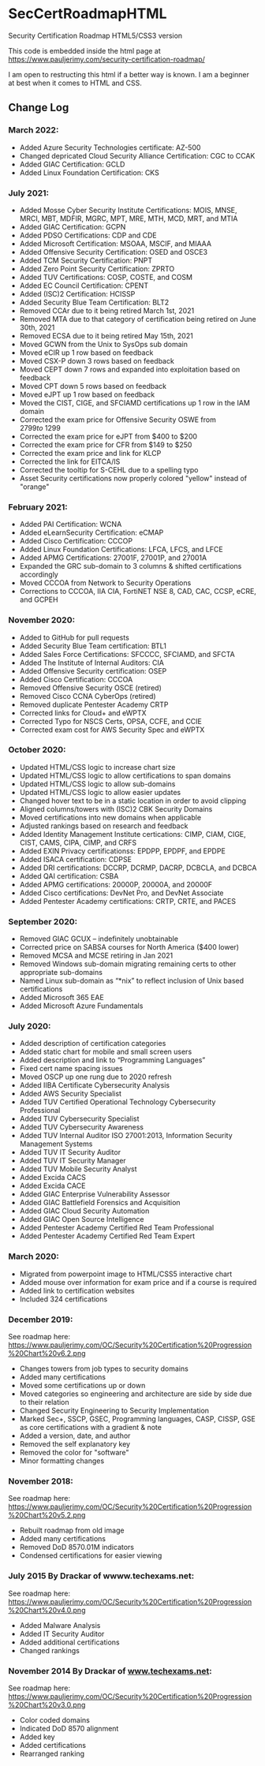 # SecCertRoadmapHTML
Security Certification Roadmap HTML5/CSS3 version

This code is embedded inside the html page at https://www.pauljerimy.com/security-certification-roadmap/

I am open to restructing this html if a better way is known. I am a beginner at best when it comes to HTML and CSS.

## Change Log

### March 2022:
- Added Azure Security Technologies certificate: AZ-500
- Changed depricated Cloud Security Alliance Certification: CGC to CCAK
- Added GIAC Certification: GCLD
- Added Linux Foundation Certification: CKS
### July 2021:
- Added Mosse Cyber Security Institute Certifications: MOIS, MNSE, MRCI, MBT, MDFIR, MGRC, MPT, MRE, MTH, MCD, MRT, and MTIA
- Added GIAC Certification: GCPN
- Added PDSO Certifications: CDP and CDE
- Added Microsoft Certification: MSOAA, MSCIF, and MIAAA
- Added Offensive Security Certification: OSED and OSCE3
- Added TCM Security Certification: PNPT
- Added Zero Point Security Certification: ZPRTO
- Added TUV Certifications: COSP, COSTE, and COSM
- Added EC Council Certification: CPENT
- Added (ISC)2 Certification: HCISSP
- Added Security Blue Team Certification: BLT2
- Removed CCAr due to it being retired March 1st, 2021
- Removed MTA due to that category of certification being retired on June 30th, 2021
- Removed ECSA due to it being retired May 15th, 2021
- Moved GCWN from the Unix to SysOps sub domain
- Moved eCIR up 1 row based on feedback
- Moved CSX-P down 3 rows based on feedback
- Moved CEPT down 7 rows and expanded into exploitation based on feedback
- Moved CPT down 5 rows based on feedback
- Moved eJPT up 1 row based on feedback
- Moved the CIST, CIGE, and SFCIAMD certifications up 1 row in the IAM domain
- Corrected the exam price for Offensive Security OSWE from $2799 to ~$1299
- Corrected the exam price for eJPT from $400 to $200
- Corrected the exam price for CFR from $149 to $250
- Corrected the exam price and link for KLCP
- Corrected the link for EITCA/IS
- Corrected the tooltip for S-CEHL due to a spelling typo
- Asset Security certifications now properly colored "yellow" instead of "orange"

### February 2021:
- Added PAI Certification: WCNA
- Added eLearnSecurity Certification: eCMAP
- Added Cisco Certification: CCCOP
- Added Linux Foundation Certifications: LFCA, LFCS, and LFCE
- Added APMG Certifications: 27001F, 27001P, and 27001A
- Expanded the GRC sub-domain to 3 columns & shifted certifications accordingly
- Moved CCCOA from Network to Security Operations
- Corrections to CCCOA, IIA CIA, FortiNET NSE 8, CAD, CAC, CCSP, eCRE, and GCPEH

### November 2020:
- Added to GitHub for pull requests
- Added Security Blue Team certification: BTL1
- Added Sales Force Certifications: SFCCCC, SFCIAMD, and SFCTA
- Added The Institute of Internal Auditors: CIA
- Added Offensive Security certification: OSEP
- Added Cisco Certification: CCCOA
- Removed Offensive Security OSCE (retired)
- Removed Cisco CCNA CyberOps (retired)
- Removed duplicate Pentester Academy CRTP
- Corrected links for Cloud+ and eWPTX
- Corrected Typo for NSCS Certs, OPSA, CCFE, and CCIE
- Corrected exam cost for AWS Security Spec and eWPTX

### October 2020:
- Updated HTML/CSS logic to increase chart size
- Updated HTML/CSS logic to allow certifications to span domains
- Updated HTML/CSS logic to allow sub-domains
- Updated HTML/CSS logic to allow easier updates
- Changed hover text to be in a static location in order to avoid clipping
- Aligned columns/towers with (ISC)2 CBK Security Domains
- Moved certifications into new domains when applicable
- Adjusted rankings based on research and feedback
- Added Identity Management Institute certications: CIMP, CIAM, CIGE, CIST, CAMS, CIPA, CIMP, and CRFS
- Added EXIN Privacy certificationss: EPDPP, EPDPF, and EPDPE
- Added ISACA certification: CDPSE
- Added DRI certifications: DCCRP, DCRMP, DACRP, DCBCLA, and DCBCA
- Added QAI certification: CSBA
- Added APMG certifications: 20000P, 20000A, and 20000F
- Added Cisco certifications: DevNet Pro, and DevNet Associate
- Added Pentester Academy certifications: CRTP, CRTE, and PACES

### September 2020:
- Removed GIAC GCUX – indefinitely unobtainable
- Corrected price on SABSA courses for North America ($400 lower)
- Removed MCSA and MCSE retiring in Jan 2021
- Removed Windows sub-domain migrating remaining certs to other appropriate sub-domains
- Named Linux sub-domain as “*nix” to reflect inclusion of Unix based certifications
- Added Microsoft 365 EAE
- Added Microsoft Azure Fundamentals

### July 2020:
- Added description of certification categories
- Added static chart for mobile and small screen users
- Added description and link to “Programming Languages”
- Fixed cert name spacing issues
- Moved OSCP up one rung due to 2020 refresh
- Added IIBA Certificate Cybersecurity Analysis
- Added AWS Security Specialist
- Added TUV Certified Operational Technology Cybersecurity Professional
- Added TUV Cybersecurity Specialist
- Added TUV Cybersecurity Awareness
- Added TUV Internal Auditor ISO 27001:2013, Information Security Management Systems
- Added TUV IT Security Auditor
- Added TUV IT Security Manager
- Added TUV Mobile Security Analyst
- Added Excida CACS
- Added Excida CACE
- Added GIAC Enterprise Vulnerability Assessor
- Added GIAC Battlefield Forensics and Acquisition
- Added GIAC Cloud Security Automation
- Added GIAC Open Source Intelligence
- Added Pentester Academy Certified Red Team Professional
- Added Pentester Academy Certified Red Team Expert

### March 2020:
- Migrated from powerpoint image to HTML/CSS5 interactive chart
- Added mouse over information for exam price and if a course is required
- Added link to certification websites
- Included 324 certifications

### December 2019:
See roadmap here: https://www.pauljerimy.com/OC/Security%20Certification%20Progression%20Chart%20v6.2.png
- Changes towers from job types to security domains
- Added many certifications
- Moved some certifications up or down
- Moved categories so engineering and architecture are side by side due to their relation
- Changed Security Engineering to Security Implementation
- Marked Sec+, SSCP, GSEC, Programming languages, CASP, CISSP, GSE as core certifications with a gradient & note
- Added a version, date, and author
- Removed the self explanatory key
- Removed the color for "software"
- Minor formatting changes

### November 2018:
See roadmap here: https://www.pauljerimy.com/OC/Security%20Certification%20Progression%20Chart%20v5.2.png
- Rebuilt roadmap from old image
- Added many certifications
- Removed DoD 8570.01M indicators
- Condensed certifications for easier viewing

### July 2015 By Drackar of wwww.techexams.net:
See roadmap here: https://www.pauljerimy.com/OC/Security%20Certification%20Progression%20Chart%20v4.0.png
- Added Malware Analysis
- Added IT Security Auditor
- Added additional certifications
- Changed rankings

### November 2014 By Drackar of www.techexams.net:
See roadmap here: https://www.pauljerimy.com/OC/Security%20Certification%20Progression%20Chart%20v3.0.png
- Color coded domains
- Indicated DoD 8570 alignment
- Added key
- Added certifications
- Rearranged ranking
